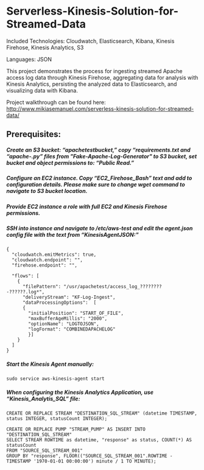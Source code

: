 # Serverless-Kinesis-Solution-for-Streamed-Data

Included Technologies: Cloudwatch, Elasticsearch, Kibana, Kinesis Firehose, Kinesis Analytics, S3

Languages: JSON

This project demonstrates the process for ingesting streamed Apache access log data through Kinesis Firehose, aggregating data for analysis with Kinesis Analytics, persisting the analyzed data to Elasticsearch, and visualizing data with Kibana.

Project walkthrough can be found here: http://www.mikiasemanuel.com/serverless-kinesis-solution-for-streamed-data/

## Prerequisites:

##### Create an S3 bucket: “apachetestbucket,” copy “requirements.txt and “apache-.py” files from "Fake-Apache-Log-Generator" to S3 bucket, set bucket and object permissions to: “Public Read.”

##### Configure an EC2 instance. Copy “EC2_Firehose_Bash” text and add to configuration details. *Please make sure to change wget command to navigate to S3 bucket location.*

##### Provide EC2 instance a role with full EC2 and Kinesis Firehose permissions.

##### SSH into instance and navigate to /etc/aws-test and edit the agent.json config file with the text from “KinesisAgentJSON:"
```
{
  "cloudwatch.emitMetrics": true,
  "cloudwatch.endpoint": "",
  "firehose.endpoint": "",

  "flows": [
    {
      "filePattern": "/usr/apachetest/access_log_????????-??????.log*",
      "deliveryStream": "KF-Log-Ingest",
	  "dataProcessingOptions":	[
	  {
		"initialPosition": "START_OF_FILE",
		"maxBufferAgeMillis": "2000",
		"optionName": "LOGTOJSON",
		"logFormat": "COMBINEDAPACHELOG"
		}]
    }
  ]
}
```

##### Start the Kinesis Agent manually:
```
sudo service aws-kinesis-agent start
```

##### When configuring the Kinesis Analytics Application, use “Kinesis_Analytis_SQL” file:
```
CREATE OR REPLACE STREAM "DESTINATION_SQL_STREAM" (datetime TIMESTAMP, status INTEGER, statusCount INTEGER);
	
CREATE OR REPLACE PUMP "STREAM_PUMP" AS INSERT INTO "DESTINATION_SQL_STREAM"
SELECT STREAM ROWTIME as datetime, "response" as status, COUNT(*) AS statusCount
FROM "SOURCE_SQL_STREAM_001"
GROUP BY "response", FLOOR(("SOURCE_SQL_STREAM_001".ROWTIME - TIMESTAMP '1970-01-01 00:00:00') minute / 1 TO MINUTE);
```

